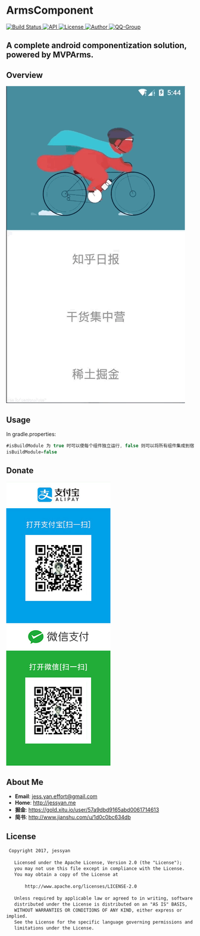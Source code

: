 # ArmsComponent
[ ![Build Status](https://travis-ci.org/JessYanCoding/ArmsComponent.svg?branch=master) ](https://travis-ci.org/JessYanCoding/ArmsComponent)
[ ![API](https://img.shields.io/badge/API-16%2B-blue.svg?style=flat-square) ](https://developer.android.com/about/versions/android-4.1)
[ ![License](http://img.shields.io/badge/License-Apache%202.0-blue.svg?style=flat-square) ](http://www.apache.org/licenses/LICENSE-2.0)
[ ![Author](https://img.shields.io/badge/Author-JessYan-orange.svg?style=flat-square) ](https://www.jianshu.com/u/1d0c0bc634db)
[ ![QQ-Group](https://img.shields.io/badge/QQ群-301733278-orange.svg?style=flat-square) ](https://shang.qq.com/wpa/qunwpa?idkey=1a5dc5e9b2e40a780522f46877ba243eeb64405d42398643d544d3eec6624917)


## A complete android componentization solution, powered by MVPArms.


## Overview
![gif](arts/ArmsComponent.gif)


## Usage
In gradle.properties:

```gradle
#isBuildModule 为 true 时可以使每个组件独立运行, false 则可以将所有组件集成到宿主 App 中
isBuildModule=false
```

## Donate
![alipay](https://raw.githubusercontent.com/JessYanCoding/MVPArms/master/image/pay_alipay.jpg) ![weixinpay](https://raw.githubusercontent.com/JessYanCoding/MVPArms/master/image/pay_wxpay.jpg)

## About Me
* **Email**: <jess.yan.effort@gmail.com>
* **Home**: <http://jessyan.me>
* **掘金**: <https://gold.xitu.io/user/57a9dbd9165abd0061714613>
* **简书**: <http://www.jianshu.com/u/1d0c0bc634db>

## License
```
 Copyright 2017, jessyan

   Licensed under the Apache License, Version 2.0 (the "License");
   you may not use this file except in compliance with the License.
   You may obtain a copy of the License at

       http://www.apache.org/licenses/LICENSE-2.0

   Unless required by applicable law or agreed to in writing, software
   distributed under the License is distributed on an "AS IS" BASIS,
   WITHOUT WARRANTIES OR CONDITIONS OF ANY KIND, either express or implied.
   See the License for the specific language governing permissions and
   limitations under the License.
```